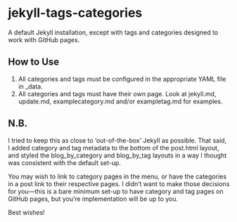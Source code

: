 # jekyll-tags-categories
A default Jekyll installation, except with tags and categories designed to work with GitHub pages.

## How to Use

1. All categories and tags must be configured in the appropriate YAML file in _data.
2. All categories and tags must have their own page. Look at jekyll.md, update.md, examplecategory.md and/or exampletag.md for examples.

## N.B.

I tried to keep this as close to &lsquo;out-of-the-box&rsquo; Jekyll as possible. That said, I added category and tag metadata to the bottom of the post.html layout, and styled the blog_by_category and blog_by_tag layouts in a way I thought was consistent with the default set-up.

You may wish to link to category pages in the menu, or have the categories in a post link to their respective pages. I didn&rsquo;t want to make those decisions for you—this is a bare minimum set-up to have category and tag pages on GitHub pages, but you&rsquo;re implementation will be up to you.

Best wishes!
